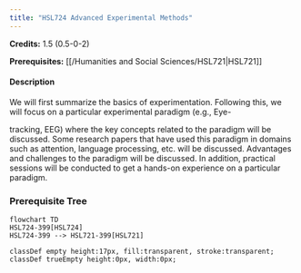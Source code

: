 ```yaml
---
title: "HSL724 Advanced Experimental Methods"
---
```

**Credits:** 1.5 (0.5-0-2)

**Prerequisites:** [[/Humanities and Social Sciences/HSL721|HSL721]]

#### Description
We will first summarize the basics of experimentation. Following this, we will focus on a particular experimental paradigm (e.g., Eye-

tracking, EEG) where the key concepts related to the paradigm will be discussed. Some research papers that have used this paradigm in domains such as attention, language processing, etc. will be discussed. Advantages and challenges to the paradigm will be discussed. In addition, practical sessions will be conducted to get a hands-on experience on a particular paradigm.

### Prerequisite Tree

```mermaid
flowchart TD
HSL724-399[HSL724]
HSL724-399 --> HSL721-399[HSL721]

classDef empty height:17px, fill:transparent, stroke:transparent;
classDef trueEmpty height:0px, width:0px;
```